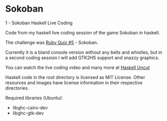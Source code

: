 Sokoban
=======

1 - Sokoban Haskell Live Coding

Code from my haskell live coding session of the game Sokoban in haskell.

The challenge was [Ruby Quiz #5](http://www.rubyquiz.com/quiz5.html) - Sokoban.

Currently it is a bland console version without any bells and whistles, but in a second coding session I will add GTK2HS support and snazzy graphics.

You can watch the live coding video and many more at [Haskell Uncut](http://www.youtube.com/user/entirelysubjective)

Haskell code in the root directory is licensed as MIT License.
Other resources and images have license information in their respective directories.


Required libraries (Ubuntu):
* libghc-cairo-dev
* libghc-gtk-dev
